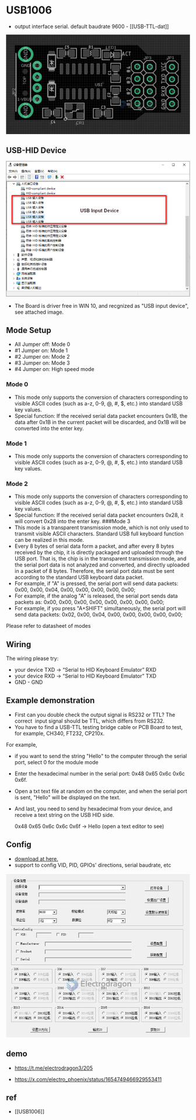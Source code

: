 
# USB1006 

- output interface serial. default baudrate 9600 - [[USB-TTL-dat]]

![](2023-10-13-13-55-58.png)



## USB-HID Device 

![](2023-10-13-14-05-39.png)

* The Board is driver free in WIN 10, and recgnized as "USB input device", see attached image.


## Mode Setup
* All Jumper off: Mode 0
* #1 Jumper on:   Mode 1
* #2 Jumper on:   Mode 2
* #3 Jumper on:   Mode 3
* #4 Jumper on:   High speed mode


### Mode 0 
* This mode only supports the conversion of characters corresponding to visible ASCII codes (such as a-z, 0-9, @, #, $, etc.) into standard USB key values.
* Special function: If the received serial data packet encounters 0x1B, the data after 0x1B in the current packet will be discarded, and 0x1B will be converted into the enter key.
### Mode 1 
* This mode only supports the conversion of characters corresponding to visible ASCII codes (such as a-z, 0-9, @, #, $, etc.) into standard USB key values.
### Mode 2 
* This mode only supports the conversion of characters corresponding to visible ASCII codes (such as a-z, 0-9, @, #, $, etc.) into standard USB key values.
* Special function: If the received serial data packet encounters 0x28, it will convert 0x28 into the enter key.
###Mode 3 
* This mode is a transparent transmission mode, which is not only used to transmit visible ASCII characters. Standard USB full keyboard function can be realized in this mode.
* Every 8 bytes of serial data form a packet, and after every 8 bytes received by the chip, it is directly packaged and uploaded through the USB port. That is, the chip is in the transparent transmission mode, and the serial port data is not analyzed and converted, and directly uploaded in a packet of 8 bytes. Therefore, the serial port data must be sent according to the standard USB keyboard data packet.
* For example, if "A" is pressed, the serial port will send data packets: 0x00, 0x00, 0x04, 0x00, 0x00, 0x00, 0x00, 0x00;
* For example, if the analog "A" is released, the serial port sends data packets as: 0x00, 0x00, 0x00, 0x00, 0x00, 0x00, 0x00, 0x00;
* For example, if you press "A+SHIFT" simultaneously, the serial port will send data packets: 0x02, 0x00, 0x04, 0x00, 0x00, 0x00, 0x00, 0x00;


Please refer to datasheet of modes

## Wiring 

The wiring please try: 

- your device TXD -> “Serial to HID Keyboard Emulator” RXD
- your device RXD -> “Serial to HID Keyboard Emulator” TXD
- GND - GND


## Example demonstration 

- First can you double check the output signal is RS232 or TTL? The correct  input signal should be TTL, which differs from RS232. 
- You have to find a USB-TTL testing bridge cable or PCB Board to test, for example, CH340, FT232, CP210x. 

For example, 

- if you want to send the string "Hello" to the computer through the serial port, select 0 for the module mode
- Enter the hexadecimal number in the serial port: 0x48 0x65 0x6c 0x6c 0x6f. 
- Open a txt text file at random on the computer, and when the serial port is sent, "Hello" will be displayed on the text.
- And last, you need to send by hexadecimal from your device, and receive a text string on the USB HID side.

    0x48 0x65 0x6c 0x6c 0x6f -> Hello (open a text editor to see)


## Config 

- [download at here. ](https://www.wch.cn/uploads/file/20181221/1545373585137913.zip)
- support to config VID, PID, GPIOs' directions, serial baudrate, etc

![](2023-10-18-15-51-55.png)


## demo 

- https://t.me/electrodragon3/205

- https://x.com/electro_phoenix/status/1654749466929553411

## ref 

- [[USB1006]]
